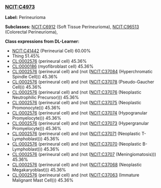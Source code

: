 
### [NCIT:C4973](http://purl.obolibrary.org/obo/NCIT_C4973)
**Label:** Perineurioma

**Subclasses:** [NCIT:C6912](http://purl.obolibrary.org/obo/NCIT_C6912) (Soft Tissue Perineurioma), [NCIT:C96513](http://purl.obolibrary.org/obo/NCIT_C96513) (Colorectal Perineurioma), 

**Class expressions from DL-Learner:**

- [NCIT:C41442](http://purl.obolibrary.org/obo/NCIT_C41442) (Perineurial Cell) 60.00%
- Thing 51.45%
- [CL:0002576](http://purl.obolibrary.org/obo/CL_0002576) (perineural cell) 45.36%
- [CL:0000186](http://purl.obolibrary.org/obo/CL_0000186) (myofibroblast cell) 45.36%
- [CL:0002576](http://purl.obolibrary.org/obo/CL_0002576) (perineural cell) and (not ([NCIT:C37084](http://purl.obolibrary.org/obo/NCIT_C37084) (Hyperchromatic Spindle Cell))) 45.36%
- [CL:0002576](http://purl.obolibrary.org/obo/CL_0002576) (perineural cell) and (not ([NCIT:C37078](http://purl.obolibrary.org/obo/NCIT_C37078) (Pseudo-Gaucher Cell))) 45.36%
- [CL:0002576](http://purl.obolibrary.org/obo/CL_0002576) (perineural cell) and (not ([NCIT:C37076](http://purl.obolibrary.org/obo/NCIT_C37076) (Neoplastic Neutrophilic Precursor))) 45.36%
- [CL:0002576](http://purl.obolibrary.org/obo/CL_0002576) (perineural cell) and (not ([NCIT:C37075](http://purl.obolibrary.org/obo/NCIT_C37075) (Neoplastic Promonocyte))) 45.36%
- [CL:0002576](http://purl.obolibrary.org/obo/CL_0002576) (perineural cell) and (not ([NCIT:C37074](http://purl.obolibrary.org/obo/NCIT_C37074) (Hypogranular Promyelocyte))) 45.36%
- [CL:0002576](http://purl.obolibrary.org/obo/CL_0002576) (perineural cell) and (not ([NCIT:C37073](http://purl.obolibrary.org/obo/NCIT_C37073) (Hypergranular Promyelocyte))) 45.36%
- [CL:0002576](http://purl.obolibrary.org/obo/CL_0002576) (perineural cell) and (not ([NCIT:C37071](http://purl.obolibrary.org/obo/NCIT_C37071) (Neoplastic T-Lymphoblast))) 45.36%
- [CL:0002576](http://purl.obolibrary.org/obo/CL_0002576) (perineural cell) and (not ([NCIT:C37070](http://purl.obolibrary.org/obo/NCIT_C37070) (Neoplastic B-Lymphoblast))) 45.36%
- [CL:0002576](http://purl.obolibrary.org/obo/CL_0002576) (perineural cell) and (not ([NCIT:C3707](http://purl.obolibrary.org/obo/NCIT_C3707) (Meningiomatosis))) 45.36%
- [CL:0002576](http://purl.obolibrary.org/obo/CL_0002576) (perineural cell) and (not ([NCIT:C37068](http://purl.obolibrary.org/obo/NCIT_C37068) (Neoplastic Megakaryoblast))) 45.36%
- [CL:0002576](http://purl.obolibrary.org/obo/CL_0002576) (perineural cell) and (not ([NCIT:C37063](http://purl.obolibrary.org/obo/NCIT_C37063) (Immature Malignant Mast Cell))) 45.36%


